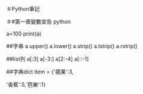 ＃Python筆記

＃#第一章變數宣告
python


a=100
print(a)

##字串
a.upper()
a.lower()
a.strip() 
a.lstrip() 
a.rstrip()

##list列
a[:3]
a[-3:]
a[2:-4]
a[::-1]

##字典dict
item = {'蘋果':3,

'香蕉':5,‘芭樂':1}
